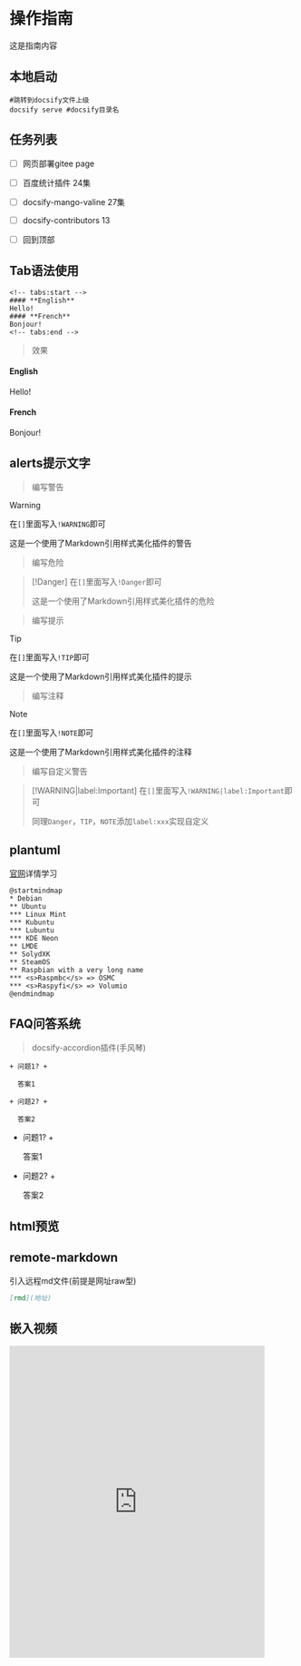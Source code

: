 # 操作指南

这是指南内容  

## 本地启动

```shell
#跳转到docsify文件上级
docsify serve #docsify目录名
```
## 任务列表
* [ ] 网页部署gitee page
* [ ] 百度统计插件 24集
* [ ] docsify-mango-valine  27集
* [ ] docsify-contributors 13
* [ ] 回到顶部


## Tab语法使用
```shell
<!-- tabs:start -->
#### **English**
Hello!
#### **French**
Bonjour!
<!-- tabs:end -->
```
> 效果
<!-- tabs:start -->

#### **English**

Hello!

#### **French**

Bonjour!

<!-- tabs:end -->

## alerts提示文字

> 编写警告

> [!WARNING]
> 在`[]`里面写入`!WARNING`即可
>
> 这是一个使用了Markdown引用样式美化插件的警告

> 编写危险

> [!Danger]
> 在`[]`里面写入`!Danger`即可
>
> 这是一个使用了Markdown引用样式美化插件的危险

> 编写提示

> [!TIP]
> 在`[]`里面写入`!TIP`即可
>
> 这是一个使用了Markdown引用样式美化插件的提示

> 编写注释

> [!NOTE]
> 在`[]`里面写入`!NOTE`即可
>
> 这是一个使用了Markdown引用样式美化插件的注释

> 编写自定义警告

> [!WARNING|label:Important]
> 在`[]`里面写入`!WARNING|label:Important`即可
>
> 同理`Danger`，`TIP`，`NOTE`添加`label:xxx`实现自定义

## plantuml
[官网](https://plantuml.com/zh/)详情学习
```plantuml
@startmindmap
* Debian
** Ubuntu
*** Linux Mint
*** Kubuntu
*** Lubuntu
*** KDE Neon
** LMDE
** SolydXK
** SteamOS
** Raspbian with a very long name
*** <s>Raspmbc</s> => OSMC
*** <s>Raspyfi</s> => Volumio
@endmindmap
```

## FAQ问答系统
> docsify-accordion插件(手风琴)
```
+ 问题1? +

  答案1

+ 问题2? +

  答案2
```
+ 问题1? +

  答案1

+ 问题2? +

  答案2

## html预览


## remote-markdown 
引入远程md文件(前提是网址raw型)
```markdown
[rmd](地址)
```




## 嵌入视频
<iframe style="width:450px;min-height:550px" src="https://www.bilibili.com/video/BV12R4y1q7XB/?share_source=copy_web&vd_source=d5e453cc9fa120f57313f73879f2fb40" scrolling="no" border="0" frameborder="0" framespacing="0" allowfullscreen="true" </iframe>

## Latex
$$ a\xleftarrow{x+y+z} b $$

$$c\xrightarrow[x<y]{a*b*c}d $$


[返回首页](/README)